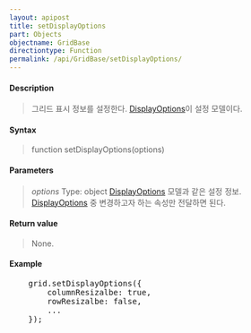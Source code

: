 ```yaml
---
layout: apipost
title: setDisplayOptions
part: Objects
objectname: GridBase
directiontype: Function
permalink: /api/GridBase/setDisplayOptions/
---
```



#### Description

> 그리드 표시 정보를 설정한다. [DisplayOptions](/api/GridBase/)이 설정 모델이다.

#### Syntax

> function setDisplayOptions(options)

#### Parameters

> *options*
> Type: object
> [DisplayOptions](/api/GridBase/) 모델과 같은 설정 정보. [DisplayOptions](/api/GridBase/) 중 변경하고자 하는 속성만 전달하면 된다.  

#### Return value

> None.

#### Example

<pre class="prettyprint">
    grid.setDisplayOptions({
        columnResizalbe: true,
        rowResizalbe: false,
        ...
    });
</pre>

